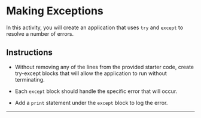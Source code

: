 # Making Exceptions

In this activity, you will create an application that uses `try` and `except` to resolve a number of errors.

## Instructions

* Without removing any of the lines from the provided starter code, create try-except blocks that will allow the application to run without terminating.

* Each `except` block should handle the specific error that will occur.

* Add a `print` statement under the `except` block to log the error.

---

